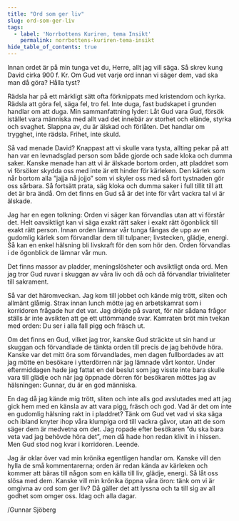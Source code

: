 ```yaml
---
title: "Ord som ger liv"
slug: ord-som-ger-liv
tags:
  - label: 'Norrbottens Kuriren, tema Insikt'
    permalink: norrbottens-kuriren-tema-insikt
hide_table_of_contents: true
---
```

Innan ordet är på min tunga vet du, Herre, allt jag vill säga. Så skrev kung David cirka 900 f. Kr. Om Gud vet varje ord innan vi säger dem, vad ska man då göra? Hålla tyst?

<!--truncate-->

Rädsla har på ett märkligt sätt ofta förknippats med kristendom och kyrka. Rädsla att göra fel, säga fel, tro fel. Inte duga, fast budskapet i grunden handlar om att duga. Min sammanfattning lyder: Låt Gud vara Gud, försök istället vara människa med allt vad det innebär av storhet och elände, styrka och svaghet. Slappna av, du är älskad och förlåten. Det handlar om trygghet, inte rädsla. Frihet, inte skuld. 

Så vad menade David? Knappast att vi skulle vara tysta, allting pekar på att han var en levnadsglad person som både gjorde och sade kloka och dumma saker. Kanske menade han att vi är älskade bortom orden, att pladdret som vi försöker skydda oss med inte är ett hinder för kärleken. Den kärlek som når bortom alla ”jajja nå jojjo” som vi skyler oss med så fort tystnaden gör oss sårbara. Så fortsätt prata, säg kloka och dumma saker i full tillit till att det är bra ändå. Om det finns en Gud så är det inte för vårt vackra tal vi är älskade.

Jag har en egen tolkning: Orden vi säger kan förvandlas utan att vi förstår det. Helt oavsiktligt kan vi säga exakt rätt saker i exakt rätt ögonblick till exakt rätt person. Innan orden lämnar vår tunga fångas de upp av en gudomlig kärlek som förvandlar dem till tulpaner; livstecken, glädje, energi. Så kan en enkel hälsning bli livskraft för den som hör den. Orden förvandlas i de ögonblick de lämnar vår mun.

Det finns massor av pladder, meningslösheter och avsiktligt onda ord. Men jag tror Gud ruvar i skuggan av våra liv och då och då förvandlar trivialiteter till sakrament.

Så var det häromveckan. Jag kom till jobbet och kände mig trött, sliten och allmänt glåmig. Strax innan lunch mötte jag en arbetskamrat som i korridoren frågade hur det var. Jag dröjde på svaret, för när sådana frågor ställs är inte avsikten att ge ett uttömmande svar. Kamraten bröt min tvekan med orden: Du ser i alla fall pigg och fräsch ut.

Om det finns en Gud, vilket jag tror, kanske Gud sträckte ut sin hand ur skuggan och förvandlade de tänkta orden till precis de jag behövde höra. Kanske var det mitt öra som förvandlades, men dagen fullbordades av att jag mötte en besökare i ytterdörren när jag lämnade vårt kontor. Under eftermiddagen hade jag fattat en del beslut som jag visste inte bara skulle vara till glädje och när jag öppnade dörren för besökaren möttes jag av hälsningen: Gunnar, du är en god människa.

En dag då jag kände mig trött, sliten och inte alls god avslutades med att jag gick hem med en känsla av att vara pigg, fräsch och god. Vad är det om inte en gudomlig hälsning rakt in i pladdret? Tänk om Gud vet vad vi ska säga och ibland knyter ihop våra klumpiga ord till vackra gåvor, utan att de som säger dem är medvetna om det. Jag ropade efter besökaren ”du ska bara veta vad jag behövde höra det”, men då hade hon redan klivit in i hissen. Men Gud stod nog kvar i korridoren. Leende.

Jag är oklar över vad min krönika egentligen handlar om. Kanske vill den hylla de små kommentarerna; orden är redan kända av kärleken och kommer att bäras till någon som en källa till liv, glädje, energi. Så låt oss slösa med dem. Kanske vill min krönika öppna våra öron: tänk om vi är omgivna av ord som ger liv? Då gäller det att lyssna och ta till sig av all godhet som omger oss. Idag och alla dagar.

/Gunnar Sjöberg
